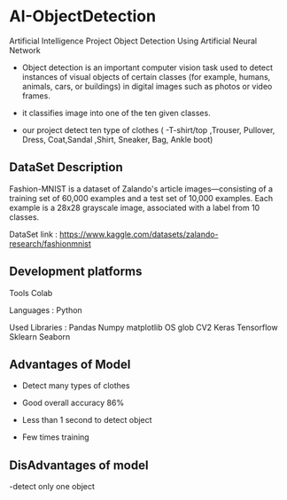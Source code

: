# AI-ObjectDetection
Artificial Intelligence Project  Object Detection Using Artificial Neural Network 

- Object detection is an important computer vision task used to detect instances of visual objects of certain classes (for example, humans, animals, cars, or buildings) in digital images such as photos or video frames.

- it classifies image into one of the ten given classes.

 - our project detect ten type of clothes ( -T-shirt/top ,Trouser, Pullover, Dress, Coat,Sandal ,Shirt, Sneaker, Bag, Ankle boot)

## DataSet Description

Fashion-MNIST is a dataset of Zalando's article images—consisting of a training set of 60,000 examples and a test set of 10,000 examples. Each example is a 28x28 grayscale image, associated with a label from 10 classes.

DataSet link : https://www.kaggle.com/datasets/zalando-research/fashionmnist

## Development platforms

Tools Colab 

Languages : Python

Used Libraries : Pandas Numpy matplotlib OS glob CV2 Keras Tensorflow Sklearn Seaborn 

## Advantages of Model 
-  Detect many types of clothes

-  Good overall accuracy 86%

-  Less than 1 second to detect object

-  Few times training 

## DisAdvantages of model
-detect only one object

